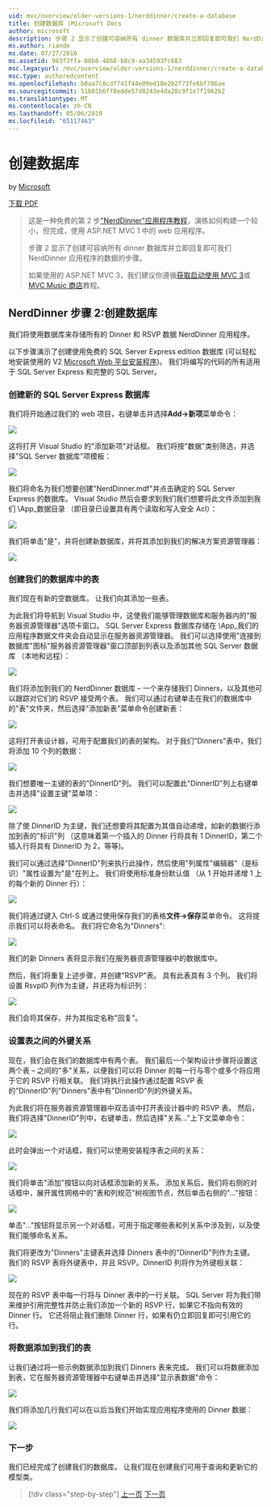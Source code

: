 ```yaml
---
uid: mvc/overview/older-versions-1/nerddinner/create-a-database
title: 创建数据库 |Microsoft Docs
author: microsoft
description: 步骤 2 显示了创建可容纳所有 dinner 数据库并立即回复即可我们 NerdDinner 应用程序的数据的步骤。
ms.author: riande
ms.date: 07/27/2010
ms.assetid: 983f3ffa-08b8-4868-b8c9-aa34593fc683
msc.legacyurl: /mvc/overview/older-versions-1/nerddinner/create-a-database
msc.type: authoredcontent
ms.openlocfilehash: b0aa7c8cdf741f44e09ed18e2b2f73fe6bf786ae
ms.sourcegitcommit: 51b01b6ff8edde57d8243e4da28c9f1e7f1962b2
ms.translationtype: MT
ms.contentlocale: zh-CN
ms.lasthandoff: 05/06/2019
ms.locfileid: "65117463"
---
```

# <a name="create-a-database"></a>创建数据库

by [Microsoft](https://github.com/microsoft)

[下载 PDF](http://aspnetmvcbook.s3.amazonaws.com/aspnetmvc-nerdinner_v1.pdf)

> 这是一种免费的第 2 步["NerdDinner"应用程序教程](introducing-the-nerddinner-tutorial.md)，演练如何构建一个较小，但完成，使用 ASP.NET MVC 1 中的 web 应用程序。
> 
> 步骤 2 显示了创建可容纳所有 dinner 数据库并立即回复即可我们 NerdDinner 应用程序的数据的步骤。
> 
> 如果使用的 ASP.NET MVC 3，我们建议你遵循[获取启动使用 MVC 3](../../older-versions/getting-started-with-aspnet-mvc3/cs/intro-to-aspnet-mvc-3.md)或[MVC Music 商店](../../older-versions/mvc-music-store/mvc-music-store-part-1.md)教程。

## <a name="nerddinner-step-2-creating-the-database"></a>NerdDinner 步骤 2:创建数据库

我们将使用数据库来存储所有的 Dinner 和 RSVP 数据 NerdDinner 应用程序。

以下步骤演示了创建使用免费的 SQL Server Express edition 数据库 (可以轻松地安装使用的 V2 [Microsoft Web 平台安装程序](https://www.microsoft.com/web/downloads/platform.aspx))。 我们将编写的代码的所有适用于 SQL Server Express 和完整的 SQL Server。

### <a name="creating-a-new-sql-server-express-database"></a>创建新的 SQL Server Express 数据库

我们将开始通过我们的 web 项目，右键单击并选择**Add-&gt;新项**菜单命令：

![](create-a-database/_static/image1.png)

这将打开 Visual Studio 的"添加新项"对话框。 我们将按"数据"类别筛选，并选择"SQL Server 数据库"项模板：

![](create-a-database/_static/image2.png)

我们将命名为我们想要创建"NerdDinner.mdf"并点击确定的 SQL Server Express 的数据库。 Visual Studio 然后会要求到我们我们想要将此文件添加到我们 \App\_数据目录 （即目录已设置具有两个读取和写入安全 Acl）：

![](create-a-database/_static/image3.png)

我们将单击"是"，并将创建新数据库，并将其添加到我们的解决方案资源管理器：

![](create-a-database/_static/image4.png)

### <a name="creating-tables-within-our-database"></a>创建我们的数据库中的表

我们现在有新的空数据库。 让我们向其添加一些表。

为此我们将导航到 Visual Studio 中，这使我们能够管理数据库和服务器内的"服务器资源管理器"选项卡窗口。 SQL Server Express 数据库存储在 \App\_我们的应用程序数据文件夹会自动显示在服务器资源管理器。 我们可以选择使用"连接到数据库"图标"服务器资源管理器"窗口顶部到列表以及添加其他 SQL Server 数据库 （本地和远程）：

![](create-a-database/_static/image5.png)

我们将添加到我们的 NerdDinner 数据库 – 一个来存储我们 Dinners，以及其他可以跟踪对它们的 RSVP 接受两个表。 我们可以通过右键单击在我们的数据库中的"表"文件夹，然后选择"添加新表"菜单命令创建新表：

![](create-a-database/_static/image6.png)

这将打开表设计器，可用于配置我们的表的架构。 对于我们"Dinners"表中，我们将添加 10 个列的数据：

![](create-a-database/_static/image7.png)

我们想要唯一主键的表的"DinnerID"列。 我们可以配置此"DinnerID"列上右键单击并选择"设置主键"菜单项：

![](create-a-database/_static/image8.png)

除了使 DinnerID 为主键，我们还想要将其配置为其值自动递增，如新的数据行添加到表的"标识"列 （这意味着第一个插入的 Dinner 行将具有 1 DinnerID，第二个插入行将具有 DinnerID 为 2，等等)。

我们可以通过选择"DinnerID"列来执行此操作，然后使用"列属性"编辑器"（是标识）"属性设置为"是"在列上。 我们将使用标准身份默认值 （从 1 开始并递增 1 上的每个新的 Dinner 行）：

![](create-a-database/_static/image9.png)

我们将通过键入 Ctrl-S 或通过使用保存我们的表格**文件-&gt;保存**菜单命令。 这将提示我们可以将表命名。 我们将它命名为"Dinners":

![](create-a-database/_static/image10.png)

我们的新 Dinners 表将显示我们在服务器资源管理器中的数据库中。

然后，我们将重复上述步骤，并创建"RSVP"表。 具有此表具有 3 个列。 我们将设置 RsvpID 列作为主键，并还将为标识列：

![](create-a-database/_static/image11.png)

我们会将其保存，并为其指定名称"回复"。

### <a name="setting-up-a-foreign-key-relationship-between-tables"></a>设置表之间的外键关系

现在，我们会在我们的数据库中有两个表。 我们最后一个架构设计步骤将设置这两个表 – 之间的"多"关系，以便我们可以将 Dinner 的每一行与零个或多个将应用于它的 RSVP 行相关联。 我们将执行此操作通过配置 RSVP 表的"DinnerID"列"Dinners"表中有"DinnerID"列的外键关系。

为此我们将在服务器资源管理器中双击该中打开表设计器中的 RSVP 表。 然后，我们将选择"DinnerID"列中，右键单击，然后选择"关系..."上下文菜单命令：

![](create-a-database/_static/image12.png)

此时会弹出一个对话框，我们可以使用安装程序表之间的关系：

![](create-a-database/_static/image13.png)

我们将单击"添加"按钮以向对话框添加新的关系。 添加关系后，我们将右侧的对话框中，展开属性网格中的"表和列规范"树视图节点，然后单击右侧的"..."按钮：

![](create-a-database/_static/image14.png)

单击"..."按钮将显示另一个对话框，可用于指定哪些表和列关系中涉及到，以及使我们能够命名关系。

我们将更改为"Dinners"主键表并选择 Dinners 表中的"DinnerID"列作为主键。 我们的 RSVP 表将外键表中，并且 RSVP。DinnerID 列将作为外键相关联：

![](create-a-database/_static/image15.png)

现在的 RSVP 表中每一行将与 Dinner 表中的一行关联。 SQL Server 将为我们带来维护引用完整性并防止我们添加一个新的 RSVP 行，如果它不指向有效的 Dinner 行。 它还将阻止我们删除 Dinner 行，如果有仍立即回复即可引用它的行。

### <a name="adding-data-to-our-tables"></a>将数据添加到我们的表

让我们通过将一些示例数据添加到我们 Dinners 表来完成。 我们可以将数据添加到表，它在服务器资源管理器中右键单击并选择"显示表数据"命令：

![](create-a-database/_static/image16.png)

我们将添加几行我们可以在以后当我们开始实现应用程序使用的 Dinner 数据：

![](create-a-database/_static/image17.png)

### <a name="next-step"></a>下一步

我们已经完成了创建我们的数据库。 让我们现在创建我们可用于查询和更新它的模型类。

> [!div class="step-by-step"]
> [上一页](create-a-new-aspnet-mvc-project.md)
> [下一页](build-a-model-with-business-rule-validations.md)
